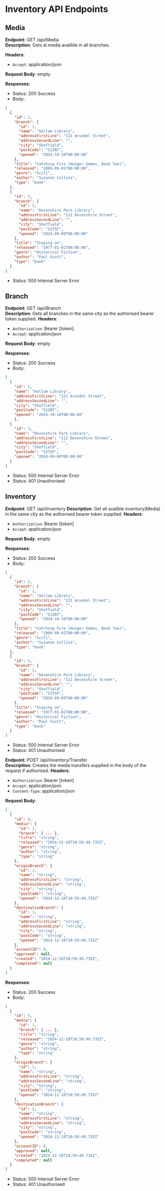 # Inventory API Endpoints  

## Media

**Endpoint**: GET /api/Media  
**Description**: Gets al media avalible in all branches.

**Headers**:

- `Accept`: application/json

**Request Body**: empty

**Responses**:

- Status: 200 Success
- Body:

```json
[
  {
    "id": 2,
    "branch": {
      "id": 1,
      "name": "Hallam Library",
      "addressFirstLine": "121 Arundel Street",
      "addressSecondLine": "",
      "city": "Sheffield",
      "postCode": "S12NT",
      "opened": "2024-10-10T00:00:00"
    },
    "title": "Catching Fire (Hunger Games, Book Two)",
    "released": "2009-09-01T00:00:00",
    "genre": "Scifi",
    "author": "Suzanne Collins",
    "type": "book"
  },
  {
    "id": 5,
    "branch": {
      "id": 3,
      "name": "Devonshire Park Library",
      "addressFirstLine": "112 Devonshire Street",
      "addressSecondLine": "",
      "city": "Sheffield",
      "postCode": "S37SF",
      "opened": "2024-09-09T00:00:00"
    },
    "title": "Staying on",
    "released": "1977-01-01T00:00:00",
    "genre": "Historical Fiction",
    "author": "Paul Scott",
    "type": "book"
  }
]
```

- Status: 500 Internal Server Error

## Branch

**Endpoint**:
GET /api/Branch  
**Description**: Gets all branches in the same city as the authorised bearer token supplied.
**Headers**:

- `Authorization`: Bearer [token]
- `Accept`: application/json

**Request Body**: empty

**Responses**:

- Status: 200 Success
- Body:

```json
[
  {
    "id": 1,
    "name": "Hallam Library",
    "addressFirstLine": "121 Arundel Street",
    "addressSecondLine": "",
    "city": "Sheffield",
    "postCode": "S12NT",
    "opened": "2024-10-10T00:00:00"
    },
  {
    "id": 3,
    "name": "Devonshire Park Library",
    "addressFirstLine": "112 Devonshire Street",
    "addressSecondLine": "",
    "city": "Sheffield",
    "postCode": "S37SF",
    "opened": "2024-09-09T00:00:00"
  }
]
```

- Status: 500 Internal Server Error
- Status: 401 Unauthorised

## Inventory

**Endpoint**:
GET /api/Inventory
**Description**: Get all avalible inventory(Media) in the same city as the authorised bearer token supplied.
**Headers**:

- `Authorization`: Bearer [token]
- `Accept`: application/json

**Request Body**: empty

**Responses**:

- Status: 200 Success
- Body:

```json
[
  {
    "id": 2,
    "branch": {
      "id": 1,
      "name": "Hallam Library",
      "addressFirstLine": "121 Arundel Street",
      "addressSecondLine": "",
      "city": "Sheffield",
      "postCode": "S12NT",
      "opened": "2024-10-10T00:00:00"
    },
    "title": "Catching Fire (Hunger Games, Book Two)",
    "released": "2009-09-01T00:00:00",
    "genre": "Scifi",
    "author": "Suzanne Collins",
    "type": "book"
  },
  {
    "id": 5,
    "branch": {
      "id": 3,
      "name": "Devonshire Park Library",
      "addressFirstLine": "112 Devonshire Street",
      "addressSecondLine": "",
      "city": "Sheffield",
      "postCode": "S37SF",
      "opened": "2024-09-09T00:00:00"
    },
    "title": "Staying on",
    "released": "1977-01-01T00:00:00",
    "genre": "Historical Fiction",
    "author": "Paul Scott",
    "type": "book"
  }
]
```

- Status: 500 Internal Server Error
- Status: 401 Unauthorised

**Endpoint**:
POST /api/Inventory/Transfer  
**Description**: Creates the media transfers supplied in the body of the request if authorised.
**Headers**:

- `Authorization`: Bearer [token]
- `Accept`: application/json
- `Content-Type`: application/json

**Request Body**:

```json
[
  {
    "id": 0,
    "media": {
      "id": 1,
      "branch": { ... },
      "title": "string",
      "released": "2024-12-18T10:59:49.735Z",
      "genre": "string",
      "author": "string",
      "type": "string"
    },
    "originBranch": {
      "id": 1,
      "name": "string",
      "addressFirstLine": "string",
      "addressSecondLine": "string",
      "city": "string",
      "postCode": "string",
      "opened": "2024-12-18T10:59:49.735Z"
    },
    "destinationBranch": {
      "id": 3,
      "name": "string",
      "addressFirstLine": "string",
      "addressSecondLine": "string",
      "city": "string",
      "postCode": "string",
      "opened": "2024-12-18T10:59:49.735Z"
    },
    "accountID": 0,
    "approved": null,
    "created": "2024-12-18T10:59:49.735Z",
    "completed": null
  }
]
```

**Responses**:

- Status: 200 Success
- Body:

```json
[
  {
    "id": 5,
    "media": {
      "id": 1,
      "branch": { ... },
      "title": "string",
      "released": "2024-12-18T10:59:49.735Z",
      "genre": "string",
      "author": "string",
      "type": "string"
    },
    "originBranch": {
      "id": 1,
      "name": "string",
      "addressFirstLine": "string",
      "addressSecondLine": "string",
      "city": "string",
      "postCode": "string",
      "opened": "2024-12-18T10:59:49.735Z"
    },
    "destinationBranch": {
      "id": 3,
      "name": "string",
      "addressFirstLine": "string",
      "addressSecondLine": "string",
      "city": "string",
      "postCode": "string",
      "opened": "2024-12-18T10:59:49.735Z"
    },
    "accountID": 0,
    "approved": null,
    "created": "2024-12-18T10:59:49.735Z",
    "completed": null
  }
]
```

- Status: 500 Internal Server Error
- Status: 401 Unauthorised
